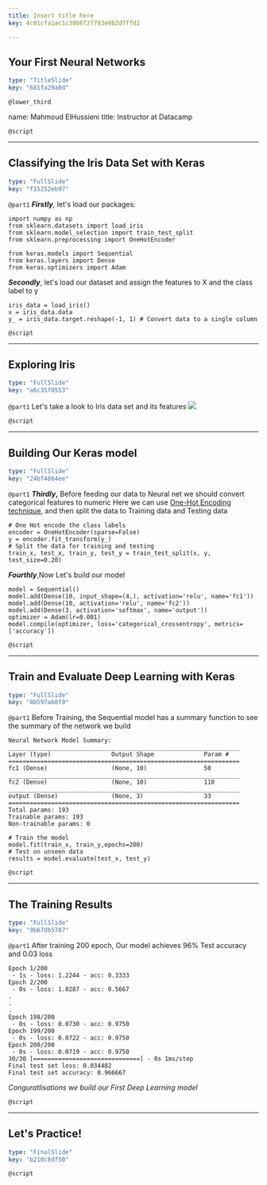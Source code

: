 ```yaml
---
title: Insert title here
key: 4c01cfa1ac1c3806f2f783e0b2d7ffd2

---
```

## Your First Neural Networks

```yaml
type: "TitleSlide"
key: "681fa29a0d"
```

`@lower_third`

name: Mahmoud ElHussieni
title: Instructor at Datacamp


`@script`



---
## Classifying the Iris Data Set with Keras

```yaml
type: "FullSlide"
key: "f15252eb97"
```

`@part1`
_**Firstly**,_ let's load our packages:
```
import numpy as np
from sklearn.datasets import load_iris
from sklearn.model_selection import train_test_split
from sklearn.preprocessing import OneHotEncoder

from keras.models import Sequential
from keras.layers import Dense
from keras.optimizers import Adam
```
**_Secondly_**, let's load our dataset and assign the features to X and the class label to y
```
iris_data = load_iris()
x = iris_data.data
y_ = iris_data.target.reshape(-1, 1) # Convert data to a single column
```


`@script`



---
## Exploring Iris

```yaml
type: "FullSlide"
key: "a6c35f0553"
```

`@part1`
Let's take a look to Iris data set and its features
![](https://raw.githubusercontent.com/MElHussieni/ShinyApp-with-Iris/master/Screenshot%20from%202018-10-24%2010-42-46.png)


`@script`



---
## Building Our Keras model

```yaml
type: "FullSlide"
key: "24bf4864ee"
```

`@part1`
**_Thirdly_,** Before feeding our data to Neural net we should convert categorical features to numeric
Here we can use [One-Hot Encoding technique](https://hackernoon.com/what-is-one-hot-encoding-why-and-when-do-you-have-to-use-it-e3c6186d008f), and then split the data to Training data and Testing data
```
# One Hot encode the class labels
encoder = OneHotEncoder(sparse=False)
y = encoder.fit_transform(y_)
# Split the data for training and testing
train_x, test_x, train_y, test_y = train_test_split(x, y, test_size=0.20)
```
**_Fourthly_**,Now Let's build our model
```
model = Sequential()
model.add(Dense(10, input_shape=(4,), activation='relu', name='fc1'))
model.add(Dense(10, activation='relu', name='fc2'))
model.add(Dense(3, activation='softmax', name='output'))
optimizer = Adam(lr=0.001)
model.compile(optimizer, loss='categorical_crossentropy', metrics=['accuracy'])

```


`@script`



---
## Train and Evaluate Deep Learning with Keras

```yaml
type: "FullSlide"
key: "8b597ab8f9"
```

`@part1`
Before Training, the Sequential model has a summary function to see the summary of the network we build  
```
Neural Network Model Summary: 
_________________________________________________________________
Layer (type)                 Output Shape              Param #   
=================================================================
fc1 (Dense)                  (None, 10)                50        
_________________________________________________________________
fc2 (Dense)                  (None, 10)                110       
_________________________________________________________________
output (Dense)               (None, 3)                 33        
=================================================================
Total params: 193
Trainable params: 193
Non-trainable params: 0
```
```
# Train the model
model.fit(train_x, train_y,epochs=200)
# Test on unseen data
results = model.evaluate(test_x, test_y)
```


`@script`



---
## The Training Results

```yaml
type: "FullSlide"
key: "9b67db5787"
```

`@part1`
After training 200 epoch, Our model achieves 96% Test accuracy and 0.03 loss
```
Epoch 1/200
 - 1s - loss: 1.2244 - acc: 0.3333
Epoch 2/200
 - 0s - loss: 1.0287 - acc: 0.5667
.
.
.
Epoch 198/200
 - 0s - loss: 0.0730 - acc: 0.9750
Epoch 199/200
 - 0s - loss: 0.0722 - acc: 0.9750
Epoch 200/200
 - 0s - loss: 0.0719 - acc: 0.9750
30/30 [==============================] - 0s 1ms/step
Final test set loss: 0.034482
Final test set accuracy: 0.966667
```
_Conguratlisations we build our First Deep Learning model_


`@script`



---
## Let's Practice!

```yaml
type: "FinalSlide"
key: "b210c8df50"
```

`@script`


